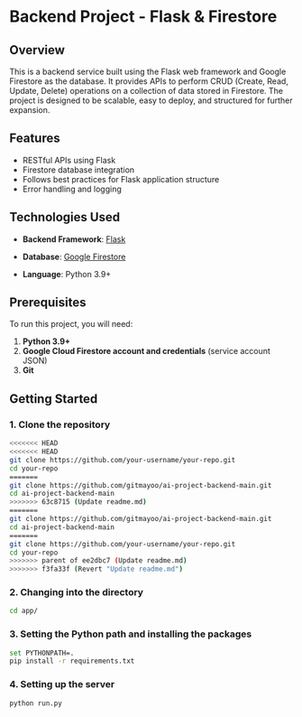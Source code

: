 # Backend Project - Flask & Firestore

## Overview

This is a backend service built using the Flask web framework and Google Firestore as the database. It provides APIs to perform CRUD (Create, Read, Update, Delete) operations on a collection of data stored in Firestore. The project is designed to be scalable, easy to deploy, and structured for further expansion.

## Features

- RESTful APIs using Flask
- Firestore database integration
- Follows best practices for Flask application structure
- Error handling and logging

## Technologies Used

- **Backend Framework**: [Flask](https://flask.palletsprojects.com/)
- **Database**: [Google Firestore](https://cloud.google.com/firestore)

- **Language**: Python 3.9+

## Prerequisites

To run this project, you will need:

1. **Python 3.9+**
2. **Google Cloud Firestore account and credentials** (service account JSON)
3. **Git**

## Getting Started

### 1. Clone the repository

```bash
<<<<<<< HEAD
<<<<<<< HEAD
git clone https://github.com/your-username/your-repo.git
cd your-repo
=======
git clone https://github.com/gitmayoo/ai-project-backend-main.git
cd ai-project-backend-main
>>>>>>> 63c8715 (Update readme.md)
=======
git clone https://github.com/gitmayoo/ai-project-backend-main.git
cd ai-project-backend-main
=======
git clone https://github.com/your-username/your-repo.git
cd your-repo
>>>>>>> parent of ee2dbc7 (Update readme.md)
>>>>>>> f3fa33f (Revert "Update readme.md")
```


### 2. Changing into the directory

```bash
cd app/
```

### 3. Setting the Python path and installing the packages

```bash
set PYTHONPATH=.
pip install -r requirements.txt
```

### 4. Setting up the server

```bash
python run.py
```
